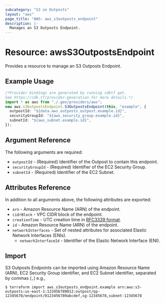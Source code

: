 ```yaml
---
subcategory: "S3 on Outposts"
layout: "aws"
page_title: "AWS: aws_s3outposts_endpoint"
description: |-
  Manages an S3 Outposts Endpoint.
---
```


# Resource: awsS3OutpostsEndpoint

Provides a resource to manage an S3 Outposts Endpoint.

## Example Usage

```typescript
/*Provider bindings are generated by running cdktf get.
See https://cdk.tf/provider-generation for more details.*/
import * as aws from "./.gen/providers/aws";
new aws.s3OutpostsEndpoint.S3OutpostsEndpoint(this, "example", {
  outpostId: "${data.aws_outposts_outpost.example.id}",
  securityGroupId: "${aws_security_group.example.id}",
  subnetId: "${aws_subnet.example.id}",
});

```

## Argument Reference

The following arguments are required:

* `outpostId` - (Required) Identifier of the Outpost to contain this endpoint.
* `securityGroupId` - (Required) Identifier of the EC2 Security Group.
* `subnetId` - (Required) Identifier of the EC2 Subnet.

## Attributes Reference

In addition to all arguments above, the following attributes are exported:

* `arn` - Amazon Resource Name (ARN) of the endpoint.
* `cidrBlock` - VPC CIDR block of the endpoint.
* `creationTime` - UTC creation time in [RFC3339 format](https://tools.ietf.org/html/rfc3339#section-5.8).
* `id` - Amazon Resource Name (ARN) of the endpoint.
* `networkInterfaces` - Set of nested attributes for associated Elastic Network Interfaces (ENIs).
  * `networkInterfaceId` - Identifier of the Elastic Network Interface (ENI).

## Import

S3 Outposts Endpoints can be imported using Amazon Resource Name (ARN), EC2 Security Group identifier, and EC2 Subnet identifier, separated by commas (`,`) e.g.,

```console
$ terraform import aws_s3outposts_endpoint.example arn:aws:s3-outposts:us-east-1:123456789012:outpost/op-12345678/endpoint/0123456789abcdef,sg-12345678,subnet-12345678
```
